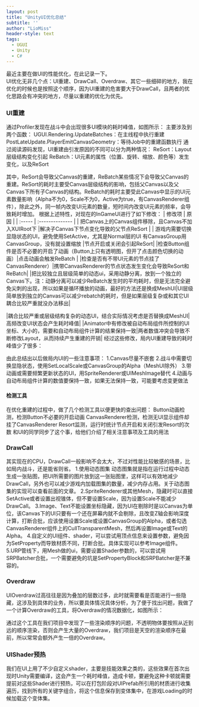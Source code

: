 ```yaml
---
layout: post
title: "UnityUI优化总结"
subtitle: ''
author: "LioMiss"
header-style: text
tags:
  - UGUI
  - Unity
  - C#
---
```


最近主要在做UI的性能优化，在此记录一下。  
UI优化无非几个点：UI重建、DrawCall、Overdraw、其它一些细碎的地方，我在优化的时候也是按照这个顺序，因为UI重建的危害要大于DrawCall，且两者的优化思路会有冲突的地方，尽量以重建的优化为优先。

### UI重建
通过Profiler发现在战斗中会出现很多UI模块的耗时峰值，如图所示：
主要涉及到两个函数：
UGUI.Rendering.UpdateBatches：在主线程中执行重建
PostLateUpdate.PlayerEmitCanvasGeometry：等待Job中的重建函数执行
通过阅读源码发现，UI重建由引发原因的不同可以分为两种情况：
ReSort：Layout层级结构变化引起
ReBatch：UI元素的属性（位置、旋转、缩放、颜色等）发生变化，以及ReSort

其中，ReSort会导致父Canvas的重建，ReBatch某些情况下会导致父Canvas的重建。ReSort的耗时主要受Canvas层级结构的影响，包括父Canvas以及父Canvas下所有子Canvas的结构。ReBatch的耗时主要受此Canvas中显示的UI元素数量影响（Alpha不为0，Scale不为0，Active为true，有CanvasRenderer组件），除此之外，同一帧内改变UI元素的数量，短时间内改变UI元素的频率，会导致耗时增加。
根据上述特性，对现在的InGameUI进行了如下修改：
| 修改项 | 原因 |
| :----- | :-------------- | 
| 把Canvas上的Canvas组件移除，且Canvas不加入XUIRoot下      |解决子Canvas下节点变化导致的父节点ReSort       |
| 游戏内需要切换显隐状态的UI，避免使用SetActive，尤其是Normal层的UI
有CanvasGroup用CanvasGroup，没有就设置缩放   |节点开启或关闭会引起ReSort|
|检查Button组件是否不必要的开启了动画（Button上只有透明图，但开了点击颜色切换的动画）|点击动画会触发ReBatch |
|检查是否有不带UI元素的节点挂了CanvasRenderer）|携带CanvasRenderer的节点状态发生变化会导致ReSort和ReBatch|
|把比较独立且层级简单的动态ui，采用动静分离，放到一个独立的Canvas下。注：动静分离可以减少ReBatch发生时的平均耗时，但是无法完全避免尖刺的出现，所以如果是循环播放的动画，最好的方法还是换成MeshUI|UI层级简单放到独立的Canvas可以减少rebatch的耗时，但是如果层级复杂或和其它UI耦合比较严重就没办法移出|

|耦合比较严重或层级结构复杂的动态UI，结合实际情况考虑是否替换成MeshUI|高频改变UI状态会产生耗时峰值|
|Animator中有修改被自动布局组件所控制的UI坐标、大小的，需要和自动布局组件计算的结果保持一致|两者数值冲突会导致不断修改Layout，从而持续产生重建的开销|
经过这些修改，局内UI重建导致的耗时峰值少了很多：

由此总结出以后做局内UI的一些注意事项：
1.Canvas尽量不嵌套
2.战斗中需要切换显隐状态，使用SetLocalScale或CanvasGroup的Alpha（MeshUI除外）
3.带动画或需要频繁更新状态的UI，用SpriteRenderer或UIMeshImage替代
4.动画与自动布局组件计算的数值要保持一致，如果无法保持一致，可能要考虑变更做法
#### 检测工具
在优化重建的过程中，做了几个检测工具以便更快的查出问题：
Button动画检测，检测Button不必要的开启动画
CanvasRenderer检测，检测无UI显示组件却挂了CanvasRenderer
Resort监测，运行时统计节点开启和关闭引发Resort的次数
和UI的同学同步了这个事，给他们介绍了相关注意事项及工具的用法

### DrawCall
其实现在的CPU，DrawCall一般影响不会太大，不过对性能比较敏感的场景，比如局内战斗，还是能省则省。
1.使用动态图集
动态图集就是指在运行过程中动态生成一张贴图，把UI所需要的图片放到这一张贴图里，这样可以有效地减少DrawCall，另外也可以减少游戏内加载图集的数量，减少内存占用。关于动态图集的实现可以查看前面的文章。
2.SpriteRenderer或其他Mesh，隐藏时可以直接SetActive或者设置出视锥体，但不要设置Scale，因为设置Scale不能减少DrawCall。
3.Image、Text不能设置坐标隐藏，因为UI在剔除时是以Canvas为单位，该Canvas下的UI只要有一个还在屏幕内就不会剔除，且改变Z轴会影响深度计算，打断合批，应该使用设置Scale或设置CanvasGroup的Alpha，或者勾选CanvasRenderer组件上的CullTransparentMesh，然后再设置Image或Text的Alpha。
4.自定义的UI组件、shader，可以尝试用顶点信息来设置参数，避免因为SetProperty而导致材质不同，打断合批。具体实现可以参考Image组件。
5.URP管线下，用Mesh做的ui，需要设置Shader参数的，可以尝试用SRPBatcher合批，一个需要避免的坑是SetPropertyBlock和SRPBatcher是不兼容的。

### Overdraw
UIOverdraw过高往往是因为叠加的层数过多，此时就需要看是否能进行一些隐藏，这涉及到具体的业务，所以要具体情况具体分析，为了便于找出问题，我做了一个计算Overdraw的工具，将Overdraw的情况数据化，如图所示：

通过这个工具在我们项目中发现了一些渲染顺序的问题，不透明物体要按照从近到远的顺序渲染，否则会产生大量的Overdraw，我们项目是天空的渲染顺序在最前，所以常常会额外产生一倍的Overdraw。

### UIShader预热
我们在UI上用了不少自定义shader，主要是技能效果之类的，这些效果在首次出现时Unity需要编译，这会产生一个耗时峰值，造成卡顿，要避免这种卡顿就需要提前对这些Shader进行预热，可以在打包阶段对UIPrefab所引用的材质进行收集遍历，找到所有的关键字组合，将这个信息保存到变体集中，在游戏Loading的时候加载这个变体集。